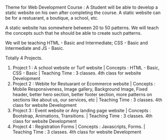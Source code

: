 Theme for Web Development Course : A Student will be able to develop a static website on his own after completing the course. A static website can be for a restuarant, a boutique, a school, etc.

A static website has somewhere between 20 to 50 patterns. We will teach the concepts such that he should be able to create such patterns.

We will be teaching HTML - Basic and Intermediate; CSS - Basic and Intermediate and JS - Basic.

Totally 4 Projects.

1. Project 1 : A school website or Turf website | Concepts : HTML - Basic, CSS - Basic | Teaching Time : 3 classes. 4th class for website Development
2. Project 2 : Webite for Restuarant or Ecommerce website | Concepts : Mobile Responsiveness, Image gallery, Background Image, Fixed header, better hero section, better footer section, more patterns on sections like about us, our services, etc | Teaching Time : 3 classes. 4th class for website Development
3. Project 3 : Event website or Any landing page website | Concepts : Bootstrap, Animations, Transitions. | Teaching Time : 3 classes. 4th class for website Development
4. Project 4 : Registration Forms | Concepts : Javascripts, Forms. | Teaching Time : 3 classes. 4th class for website Development
